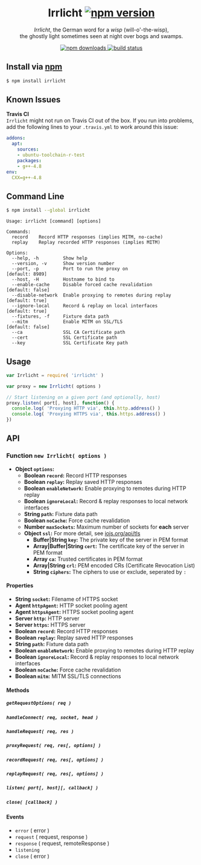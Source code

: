 <h1 align="center">
  Irrlicht
  <a href="https://www.npmjs.com/package/irrlicht">
    <img src="https://flat.badgen.net/npm/v/irrlicht?label" alt="npm version" />
  </a>
</h1>
<p align="center">
  <em>Irrlicht</em>, the German word for a <em>wisp</em> (will-o'-the-wisp),<br>
  the ghostly light sometimes seen at night over bogs and swamps.
</p>
<p align="center">
  <a href="https://www.npmjs.com/package/irrlicht">
    <img alt="npm downloads" src="https://flat.badgen.net/npm/dm/irrlicht" />
  </a>
  <a href="https://travis-ci.org/jhermsmeier/node-irrlicht">
    <img alt="build status" src="https://flat.badgen.net/travis/jhermsmeier/node-irrlicht/master" />
  </a>
</p>

## Install via [npm](https://npmjs.com)

```sh
$ npm install irrlicht
```

## Known Issues

**Travis CI**  
`Irrlicht` might not run on Travis CI out of the box.
If you run into problems, add the following lines to your `.travis.yml` to work around this issue:

```yml
addons:
  apt:
    sources:
    - ubuntu-toolchain-r-test
    packages:
    - g++-4.8
env:
  CXX=g++-4.8
```

## Command Line

```sh
$ npm install --global irrlicht
```

```
Usage: irrlicht [command] [options]

Commands:
  record    Record HTTP responses (implies MITM, no-cache)
  replay    Replay recorded HTTP responses (implies MITM)

Options:
  --help, -h         Show help
  --version, -v      Show version number
  --port, -p         Port to run the proxy on                    [default: 8989]
  --host, -H         Hostname to bind to
  --enable-cache     Disable forced cache revalidation          [default: false]
  --disable-network  Enable proxying to remotes during replay    [default: true]
  --ignore-local     Record & replay on local interfaces         [default: true]
  --fixtures, -f     Fixture data path
  --mitm             Enable MITM on SSL/TLS                     [default: false]
  --ca               SSL CA Certificate path
  --cert             SSL Certificate path
  --key              SSL Certificate Key path
```

## Usage

```js
var Irrlicht = require( 'irrlicht' )
```

```js
var proxy = new Irrlicht( options )
```

```js
// Start listening on a given port (and optionally, host)
proxy.listen( port[, host], function() {
  console.log( 'Proxying HTTP via', this.http.address() )
  console.log( 'Proxying HTTPS via', this.https.address() )
})
```

## API

### Function `new Irrlicht( options )`

- **Object `options`:**
  - **Boolean `record`:** Record HTTP responses
  - **Boolean `replay`:** Replay saved HTTP responses
  - **Boolean `enableNetwork`:** Enable proxying to remotes during HTTP replay
  - **Boolean `ignoreLocal`:** Record & replay responses to local network interfaces
  - **String `path`:** Fixture data path
  - **Boolean `noCache`:** Force cache revalidation
  - **Number `maxSockets`:** Maximum number of sockets for **each** server
  - **Object `ssl`:** For more detail, see [iojs.org/api/tls](https://iojs.org/api/tls.html#tls_tls_createserver_options_secureconnectionlistener)
    - **Buffer|String `key`:** The private key of the server in PEM format
    - **Array|Buffer|String `cert`:** The certificate key of the server in PEM format
    - **Array `ca`:** Trusted certificates in PEM format
    - **Array|String `crl`:** PEM encoded CRs (Certificate Revocation List)
    - **String `ciphers`:** The ciphers to use or exclude, seperated by `:`

#### Properties

- **String `socket`:** Filename of HTTPS socket
- **Agent `httpAgent`:** HTTP socket pooling agent
- **Agent `httpsAgent`:** HTTPS socket pooling agent
- **Server `http`:** HTTP server
- **Server `https`:** HTTPS server
- **Boolean `record`:** Record HTTP responses
- **Boolean `replay`:** Replay saved HTTP responses
- **String `path`:** Fixture data path
- **Boolean `enableNetwork`:** Enable proxying to remotes during HTTP replay
- **Boolean `ignoreLocal`:** Record & replay responses to local network interfaces
- **Boolean `noCache`:** Force cache revalidation
- **Boolean `mitm`:** MITM SSL/TLS connections

#### Methods

##### `getRequestOptions( req )`
##### `handleConnect( req, socket, head )`
##### `handleRequest( req, res )`
##### `proxyRequest( req, res[, options] )`
##### `recordRequest( req, res[, options] )`
##### `replayRequest( req, res[, options] )`
##### `listen( port[, host][, callback] )`
##### `close( [callback] )`

#### Events

- `error` ( error )
- `request` ( request, response )
- `response` ( request, remoteResponse )
- `listening`
- `close` ( error )
